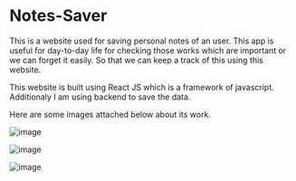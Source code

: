 # Notes-Saver

This is a website used for saving personal notes of an user. This app is useful for day-to-day life for checking those works which are important or we can forget it easily. So that we can keep a track of this using this website. 

This website is built using React JS which is a framework of javascript. Additionaly I am using backend to save the data.

Here are some images attached below about its work.

![image](https://github.com/rishabh14300/Notes-Saver/assets/62658624/a66b786c-b369-45ae-aace-5d9306b6ac02)

![image](https://github.com/rishabh14300/Notes-Saver/assets/62658624/3d8cf5f4-a776-4ce4-bf2b-de9310cf4bae)

![image](https://github.com/rishabh14300/Notes-Saver/assets/62658624/7a17f037-0b87-4422-89d1-70fd59bf3030)







